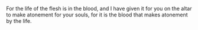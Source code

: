For the life of the flesh is in the blood, and I have given it for you on the altar to make atonement for your souls, for it is the blood that makes atonement by the life.
